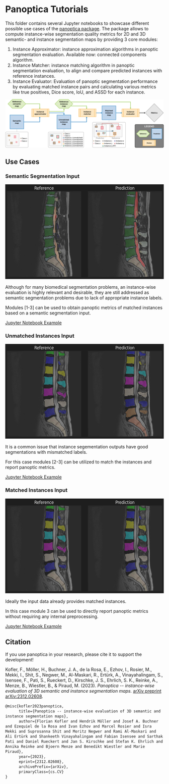 # Panoptica Tutorials

This folder contains several Jupyter notebooks to showcase different possible use cases of the [panoptica package](https://github.com/BrainLesion/panoptica).
The package allows to compute instance-wise segmentation quality metrics for 2D and 3D semantic- and instance segmentation maps by providing 3 core modules:

1. Instance Approximator: instance approximation algorithms in panoptic segmentation evaluation. Available now: connected components algorithm.
1. Instance Matcher: instance matching algorithm in panoptic segmentation evaluation, to align and compare predicted instances with reference instances.
1. Instance Evaluator: Evaluation of panoptic segmentation performance by evaluating matched instance pairs and calculating various metrics like true positives, Dice score, IoU, and ASSD for each instance.

![workflow_figure](https://github.com/BrainLesion/panoptica/blob/main/examples/figures/workflow.png)

## Use Cases

### Semantic Segmentation Input

<img src="https://github.com/BrainLesion/panoptica/blob/main/examples/figures/semantic.png?raw=true" alt="semantic_figure" height="300"/>

Although for many biomedical segmentation problems, an instance-wise evaluation is highly relevant and desirable, they are still addressed as semantic segmentation problems due to lack of appropriate instance labels.

Modules [1-3] can be used to obtain panoptic metrics of matched instances based on a semantic segmentation input.

[Jupyter Notebook Example](https://github.com/BrainLesion/tutorials/tree/main/panoptica/example_spine_semantic.ipynb)

### Unmatched Instances Input

<img src="https://github.com/BrainLesion/panoptica/blob/main/examples/figures/unmatched_instance.png?raw=true" alt="unmatched_instance_figure" height="300"/>

It is a common issue that instance segementation outputs have good segmentations with mismatched labels.

For this case modules [2-3] can be utilized to match the instances and report panoptic metrics.

[Jupyter Notebook Example](https://github.com/BrainLesion/tutorials/tree/main/panoptica/example_spine_unmatched_instance.ipynb)

### Matched Instances Input

<img src="https://github.com/BrainLesion/panoptica/blob/main/examples/figures/matched_instance.png?raw=true" alt="matched_instance_figure" height="300"/>

Ideally the input data already provides matched instances.

In this case module 3 can be used to directly report panoptic metrics without requiring any internal preprocessing.

[Jupyter Notebook Example](https://github.com/BrainLesion/tutorials/tree/main/panoptica/example_spine_matched_instance.ipynb)

## Citation

If you use panoptica in your research, please cite it to support the development!

Kofler, F., Möller, H., Buchner, J. A., de la Rosa, E., Ezhov, I., Rosier, M., Mekki, I., Shit, S., Negwer, M., Al-Maskari, R., Ertürk, A., Vinayahalingam, S., Isensee, F., Pati, S., Rueckert, D., Kirschke, J. S., Ehrlich, S. K., Reinke, A., Menze, B., Wiestler, B., & Piraud, M. (2023). _Panoptica -- instance-wise evaluation of 3D semantic and instance segmentation maps._ [arXiv preprint arXiv:2312.02608](https://arxiv.org/abs/2312.02608).

```
@misc{kofler2023panoptica,
      title={Panoptica -- instance-wise evaluation of 3D semantic and instance segmentation maps},
      author={Florian Kofler and Hendrik Möller and Josef A. Buchner and Ezequiel de la Rosa and Ivan Ezhov and Marcel Rosier and Isra Mekki and Suprosanna Shit and Moritz Negwer and Rami Al-Maskari and Ali Ertürk and Shankeeth Vinayahalingam and Fabian Isensee and Sarthak Pati and Daniel Rueckert and Jan S. Kirschke and Stefan K. Ehrlich and Annika Reinke and Bjoern Menze and Benedikt Wiestler and Marie Piraud},
      year={2023},
      eprint={2312.02608},
      archivePrefix={arXiv},
      primaryClass={cs.CV}
}
```
